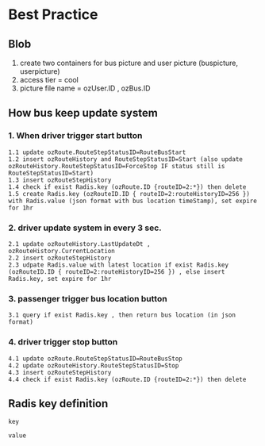 # Best Practice

## Blob
1. create two containers for bus picture and user picture (buspicture, userpicture)
2. access tier = cool
3. picture file name = ozUser.ID , ozBus.ID

## How bus keep update system

### 1. When driver trigger start button
    1.1 update ozRoute.RouteStepStatusID=RouteBusStart
    1.2 insert ozRouteHistory and RouteStepStatusID=Start (also update ozRouteHistory.RouteStepStatusID=ForceStop IF status still is RouteStepStatusID=Start)
    1.3 insert ozRouteStepHistory
    1.4 check if exist Radis.key (ozRoute.ID {routeID=2:*}) then delete
    1.5 create Radis.key (ozRouteID.ID { routeID=2:routeHistoryID=256 }) with Radis.value (json format with bus location timeStamp), set expire for 1hr

### 2. driver update system in every 3 sec.
    2.1 update ozRouteHistory.LastUpdateDt , ozRouteHistory.CurrentLocation
    2.2 insert ozRouteStepHistory
    2.3 udpate Radis.value with latest location if exist Radis.key (ozRouteID.ID { routeID=2:routeHistoryID=256 }) , else insert Radis.key, set expire for 1hr

### 3. passenger trigger bus location button
    3.1 query if exist Radis.key , then return bus location (in json format)

### 4. driver trigger stop button
    4.1 update ozRoute.RouteStepStatusID=RouteBusStop
    4.2 update ozRouteHistory.RouteStepStatusID=Stop
    4.3 insert ozRouteStepHistory
    4.4 check if exist Radis.key (ozRoute.ID {routeID=2:*}) then delete

## Radis key definition
 `key` <Badge text="routeID=123:routeHistoryID=789" type="tip" vertical="middle"/>
 
 `value` <Badge text="json format included timestamp, bus location,  userRoute records" type="tip" vertical="middle"/>